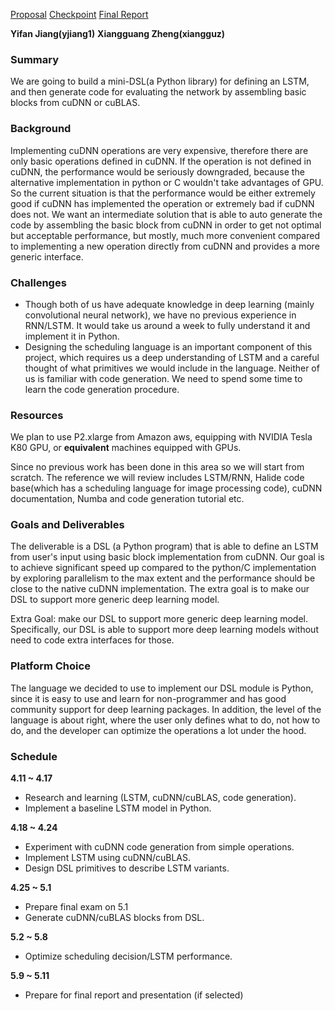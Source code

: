 [Proposal](/index.md)          [Checkpoint](/checkpoint.md)        [Final Report](/final_report.md)

**Yifan Jiang(yjiang1)**		**Xiangguang Zheng(xiangguz)**

### Summary

We are going to build a mini-DSL(a Python library) for defining an LSTM, and then generate code for evaluating the network by assembling basic blocks from cuDNN or cuBLAS.

### Background

Implementing cuDNN operations are very expensive, therefore there are only basic operations defined in cuDNN. If the operation is not defined in cuDNN, the performance would be seriously downgraded, because the alternative implementation in python or C wouldn't take advantages of GPU. So the current situation is that the performance would be either extremely good if cuDNN has implemented the operation or extremely bad if cuDNN does not. We want an intermediate solution that is able to auto generate the code by assembling the basic block from cuDNN in order to get not optimal but acceptable performance, but mostly, much more convenient compared to implementing a new operation directly from cuDNN and provides a more generic interface.

### Challenges

- Though both of us have adequate knowledge in deep learning (mainly convolutional neural network), we have no previous experience in RNN/LSTM. It would take us around a week to fully understand it and implement it in Python.
- Designing the scheduling language is an important component of this project, which requires us a deep understanding of LSTM and a careful thought of what primitives we would include in the language. Neither of us is familiar with code generation. We need to spend some time to learn the code generation procedure.

### Resources

We plan to use P2.xlarge from Amazon aws, equipping with NVIDIA Tesla K80 GPU, or **equivalent** machines equipped with GPUs. 

Since no previous work has been done in this area so we will start from scratch. The reference we will review includes LSTM/RNN, Halide code base(which has a scheduling language for image processing code), cuDNN documentation, Numba and code generation tutorial etc.

### Goals and Deliverables

The deliverable is a DSL (a Python program) that is able to define an LSTM from user's input using basic block implementation from cuDNN. Our goal is to achieve significant speed up compared to the python/C implementation by exploring parallelism to the max extent and the performance should be close to the native cuDNN implementation. The extra goal is to make our DSL to support more generic deep learning model.

Extra Goal: make our DSL to support more generic deep learning model. Specifically, our DSL is able to support more deep learning models without need to code extra interfaces for those.

### Platform Choice

The language we decided to use to implement our DSL module is Python, since it is easy to use and learn for non-programmer and has good community support for deep learning packages. In addition, the level of the language is about right, where the user only defines what to do, not how to do, and the developer can optimize the operations a lot under the hood.

### Schedule

**4.11 ~ 4.17** 

- Research and learning (LSTM, cuDNN/cuBLAS, code generation).
- Implement a baseline LSTM model in Python.

**4.18 ~ 4.24**

- Experiment with cuDNN code generation from simple operations.
- Implement LSTM using cuDNN/cuBLAS.
- Design DSL primitives to describe LSTM variants.

**4.25 ~ 5.1**

- Prepare final exam on 5.1
- Generate cuDNN/cuBLAS blocks from DSL.

**5.2 ~ 5.8**

- Optimize scheduling decision/LSTM performance. 

**5.9 ~ 5.11**

- Prepare for final report and presentation (if selected)
